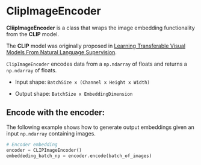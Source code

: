 # ClipImageEncoder

 **CliipImageEncoder** is a class that wraps the image embedding functionality from the **CLIP** model.

The **CLIP** model was originally proposed in  [Learning Transferable Visual Models From Natural Language Supervision](https://cdn.openai.com/papers/Learning_Transferable_Visual_Models_From_Natural_Language_Supervision.pdf).

`ClipImageEncoder` encodes data from a `np.ndarray` of floats and returns a `np.ndarray` of floats.

- Input shape: `BatchSize x (Channel x Height x Width)`

- Output shape: `BatchSize x EmbeddingDimension`

      

## Encode with the encoder:

The following example shows how to generate output embeddings given an input `np.ndarray` containing images.

```python
# Encoder embedding 
encoder = CLIPImageEncoder()
embeddeding_batch_np = encoder.encode(batch_of_images)    
```


